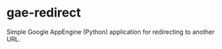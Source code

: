 gae-redirect
============

Simple Google AppEngine (Python) application for redirecting to another URL.
